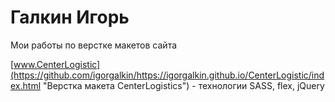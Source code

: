 

# Галкин Игорь 
Мои работы по верстке макетов сайта

[www.CenterLogistic](https://github.com/igorgalkin/https://igorgalkin.github.io/CenterLogistic/index.html "Верстка макета CenterLogistics") - технологии SASS, flex, jQuery
